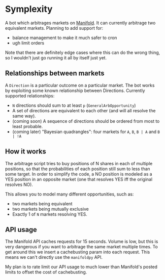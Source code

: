 # Symplexity

A bot which arbitrages markets on [Manifold](https://manifold.markets/).
It can currently arbitrage two equivalent markets. Planning to add support for:

- balance management to make it much safer to cron
- ugh limit orders

Note that there are definitely edge cases where this can do the wrong thing, so I wouldn't just go running it all by itself just yet.

## Relationships between markets

A `Direction` is a particular outcome on a particular market.
The bot works by exploiting some known relationship between Directions.
Currently supported relationships:

- `N` directions should sum to at least `p` (`GeneralArbOpportunity`)
- A set of directions are equivalent to each other (and will all resolve the same way).
- (coming soon) A sequence of directions should be ordered from most to least probable.
- (coming later) "Bayesian quadrangles": four markets for `A`, `B`, `B | A` and `B | !A`

## How it works

The arbitrage script tries to buy positions of N shares in each of multiple positions,
so that the probabilities of each position still sum to less than some target.
In order to simplify the code, a NO position is modeled as a YES position in an
opposite market (one that resolves YES iff the original resolves NO).

This allows you to model many different opportunities, such as:

- two markets being equivalent
- two markets being mutually exclusive
- Exactly 1 of `N` markets resolving YES.

## API usage

The Manifold API caches requests for 15 seconds. Volume is low, but this is very dangerous
if you want to arbitrage the same market multiple times. To get around this we insert a cachebusting
param into each request. This means we can't directly use the `manifoldpy` API.

My plan is to rate limit our API usage to much lower than Manifold's posted limits to offset the cost of cachebusting.